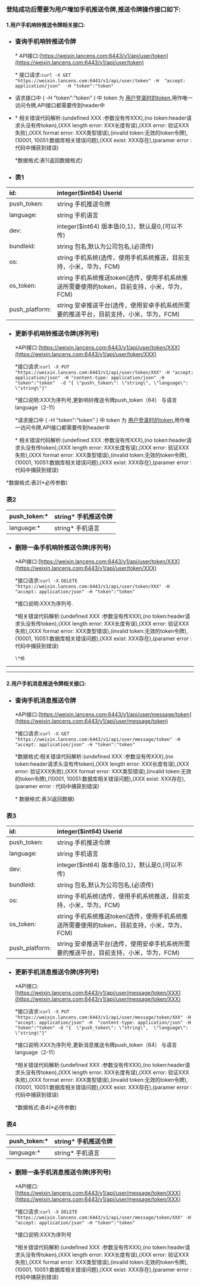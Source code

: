 ### 登陆成功后需要为用户增加手机推送令牌,推送令牌操作接口如下:

#### 1.用户手机**响铃推送**令牌相关接口:

* ### 查询手机响铃推送令牌

  \* API接口:[https://weixin.lancens.com:6443/v1/api/user/token](https://weixin.lancens.com:6443/v1/api/user/token)

  \* 接口请求:`curl -X GET "https://weixin.lancens.com:6443/v1/api/user/token" -H  "accept: application/json"  -H "token":"token"`

* 请求接口中  \(  -H "token":"token" \) 中 token 为 [用户登录时的token](http://developer.lancens.com:4000/deng-lu-yu-tui-chu.html),用作唯一访问令牌,API接口都需要传到header中

* \* 相关错误代码解析:\(undefined XXX :参数没有传XXX\),\(no token:header请求头没有传token\),\(XXX length error: XXX长度有误\),\(XXX error: 验证XXX失败\),\(XXX format error: XXX类型错误\),\(invalid token:无效的token令牌\),\(10001, 10051:数据库相关错误问题\),\(XXX exist: XXX存在\),\(paramer error : 代码中捕获到错误\)

  \*数据格式:表1\(返回数据格式\)

* ### 表1

| id: | integer\($int64\) Userid |
| :--- | :--- |
| push\_token: | string  手机推送令牌 |
| language: | string  手机语言 |
| dev: | integer\($int64\) 版本值\(0,1\)，默认是0,\(可以不传\) |
| bundleid: | string 包名,默认为公司包名,\(必须传\) |
| os: | string 手机系统\(选传，使用手机系统推送，目前支持，小米，华为，FCM\) |
| os\_token: | string 手机系统推送token\(选传，使用手机系统推送所需要使用的token，目前支持，小米，华为，FCM\) |
| push\_platform: | string 安卓推送平台\(选传，使用安卓手机系统所需要的推送平台，目前支持，小米，华为，FCM\) |

* ### 更新手机响铃推送令牌\(序列号\)

  \*API接口:[https://weixin.lancens.com:6443/v1/api/user/token/XXX](https://weixin.lancens.com:6443/v1/api/user/token/XXX)

  \*接口请求:`curl -X PUT "https://weixin.lancens.com:6443/v1/api/user/token/XXX" -H "accept: application/json" -H "content-type: application/json" -H "token":"token"  -d "{ \"push\_token\": \"string\", \"language\": \"string\"}"`

  \*接口说明:XXX为序列号,更新响铃推送令牌push\_token（64） 与语言language（2-11）

  \*请求接口中  \(  -H "token":"token" \) 中 token 为 [用户登录时的token](http://developer.lancens.com:4000/deng-lu-yu-tui-chu.html),用作唯一访问令牌,API接口都需要传到header中

  \* 相关错误代码解析:\(undefined XXX :参数没有传XXX\),\(no token:header请求头没有传token\),\(XXX length error: XXX长度有误\),\(XXX error: 验证XXX失败\),\(XXX format error: XXX类型错误\),\(invalid token:无效的token令牌\),\(10001, 10051:数据库相关错误问题\),\(XXX exist: XXX存在\),\(paramer error : 代码中捕获到错误\)

\*数据格式:表2\(\*必传参数\)

### 表2

| push\_token:\* | string\* 手机推送令牌 |
| :--- | :--- |
| language:\* | string\* 手机语言 |

* ### 删除一条手机响铃推送令牌\(序列号\)

  \*API接口:[https://weixin.lancens.com:6443/v1/api/user/token/XXX](https://weixin.lancens.com:6443/v1/api/user/token/XXX)

  \*接口请求:`curl -X DELETE "https://weixin.lancens.com:6443/v1/api/user/token/XXX" -H  "accept: application/json" -H "token":"token"`

  \*接口说明:XXX为序列号.

  \*相关错误代码解析:\(undefined XXX :参数没有传XXX\),\(no token:header请求头没有传token\),\(XXX length error: XXX长度有误\),\(XXX error: 验证XXX失败\),\(XXX format error: XXX类型错误\),\(invalid token:无效的token令牌\),\(10001, 10051:数据库相关错误问题\),\(XXX exist: XXX存在\),\(paramer error : 代码中捕获到错误\)

      \*给

---

---

#### 2.用户手机**消息推送**令牌相关接口:

* ### 查询手机**消息**推送令牌

  \*API接口:[https://weixin.lancens.com:6443/v1/api/user/message/token](https://weixin.lancens.com:6443/v1/api/user/message/token)

  \*接口请求:`curl -X GET "https://weixin.lancens.com:6443/v1/api/user/message/token" -H  "accept: application/json" -H "token":"token"`

  \*数据格式:相关错误代码解析:\(undefined XXX :参数没有传XXX\),\(no token:header请求头没有传token\),\(XXX length error: XXX长度有误\),\(XXX error: 验证XXX失败\),\(XXX format error: XXX类型错误\),\(invalid token:无效的token令牌\),\(10001, 10051:数据库相关错误问题\),\(XXX exist: XXX存在\),\(paramer error : 代码中捕获到错误\)

  \* 数据格式:表3\(返回数据\)

### 表3

| id: | integer\($int64\) Userid |
| :--- | :--- |
| push\_token: | string  手机推送令牌 |
| language: | string  手机语言 |
| dev: | integer\($int64\) 版本值\(0,1\)，默认是0,\(可以不传\) |
| bundleid: | string 包名,默认为公司包名,\(必须传\) |
| os: | string 手机系统\(选传，使用手机系统推送，目前支持，小米，华为，FCM\) |
| os\_token: | string 手机系统推送token\(选传，使用手机系统推送所需要使用的token，目前支持，小米，华为，FCM\) |
| push\_platform: | string 安卓推送平台\(选传，使用安卓手机系统所需要的推送平台，目前支持，小米，华为，FCM\) |

* ### 更新手机**消息**推送令牌\(序列号\)

  \*API接口:[https://weixin.lancens.com:6443/v1/api/user/message/token/XXX](https://weixin.lancens.com:6443/v1/api/user/message/token/XXX)

  \*接口请求:`curl -X PUT "https://weixin.lancens.com:6443/v1/api/user/message/token/XXX" -H  "accept: application/json" -H  "content-type: application/json" -H "token":"token" -d "{  \"push_token\": \"string\",  \"language\": \"string\"}"`

  \*接口说明:XXX为序列号,更新消息推送令牌push\_token（64） 与语言language（2-11）

  \*相关错误代码解析:\(undefined XXX :参数没有传XXX\),\(no token:header请求头没有传token\),\(XXX length error: XXX长度有误\),\(XXX error: 验证XXX失败\),\(XXX format error: XXX类型错误\),\(invalid token:无效的token令牌\),\(10001, 10051:数据库相关错误问题\),\(XXX exist: XXX存在\),\(paramer error : 代码中捕获到错误\)

  \*数据格式:表4\(\*必传参数\)

### 表4

| push\_token:\* | string\* 手机推送令牌 |
| :--- | :--- |
| language:\* | string\* 手机语言 |

* ### 删除一条手机**消息**推送令牌\(序列号\)

  \*API接口:[https://weixin.lancens.com:6443/v1/api/user/message/token/XXX](https://weixin.lancens.com:6443/v1/api/user/message/token/XXX)

  \*接口请求:`curl -X DELETE "https://weixin.lancens.com:6443/v1/api/user/message/token/XXX" -H  "accept: application/json" -H "token":"token"`

  \*接口说明:XXX为序列号

  \*相关错误代码解析:\(undefined XXX :参数没有传XXX\),\(no token:header请求头没有传token\),\(XXX length error: XXX长度有误\),\(XXX error: 验证XXX失败\),\(XXX format error: XXX类型错误\),\(invalid token:无效的token令牌\),\(10001, 10051:数据库相关错误问题\),\(XXX exist: XXX存在\),\(paramer error : 代码中捕获到错误\)



